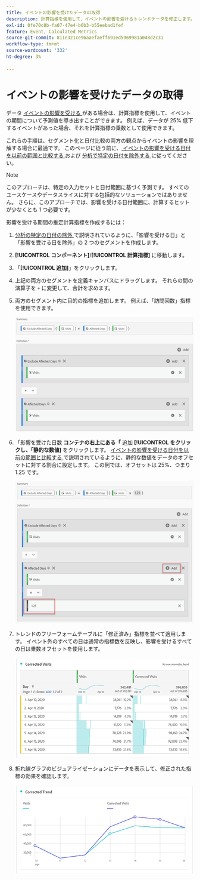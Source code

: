 ```yaml
---
title: イベントの影響を受けたデータの取得
description: 計算指標を使用して、イベントの影響を受けるトレンドデータを修正します。
exl-id: 0fe70c8b-fa07-47e4-b6b3-b55eebad1fef
feature: Event, Calculated Metrics
source-git-commit: 811e321ce96aaefaeff691ed5969981a048d2c31
workflow-type: tm+mt
source-wordcount: '332'
ht-degree: 3%

---
```


# イベントの影響を受けたデータの取得

データ [ イベントの影響を受ける ](overview.md) がある場合は、計算指標を使用して、イベントの期間について予測値を導き出すことができます。 例えば、データが 25% 低下するイベントがあった場合、それを計算指標の乗数として使用できます。

これらの手順は、セグメント化と日付比較の両方の観点からイベントの影響を理解する場合に最適です。 このページに従う前に、[ イベントの影響を受ける日付を以前の範囲と比較する ](compare-dates.md) および [ 分析で特定の日付を除外する ](segments.md) に従ってください。

>[!NOTE]
>
>このアプローチは、特定の入力セットと日付範囲に基づく予測です。 すべてのユースケースやデータスライスに対する包括的なソリューションではありません。 さらに、このアプローチでは、影響を受ける日付範囲に、計算するヒットが少なくとも 1 つ必要です。

影響を受ける期間の推定計算指標を作成するには：

1. [ 分析の特定の日付の除外 ](segments.md) で説明されているように、「影響を受ける日」と「影響を受ける日を除外」の 2 つのセグメントを作成します。
2. **[!UICONTROL コンポーネント]**/**[!UICONTROL 計算指標]** に移動します。
3. 「**[!UICONTROL 追加]**」をクリックします。
4. 上記の両方のセグメントを定義キャンバスにドラッグします。 それらの間の演算子を `+` に変更して、合計を求めます。
5. 両方のセグメント内に目的の指標を追加します。 例えば、「訪問回数」指標を使用できます。

   ![ セグメントビルダー ](assets/event_segment_builder.png)

6. 「影響を受けた日数 **コンテナの右上にある「** 追加 **[!UICONTROL をクリックし、「静的な数値]** をクリックします。 [ イベントの影響を受ける日付を以前の範囲と比較する ](compare-dates.md) で説明されているように、静的な数値をデータのオフセットに対する割合に設定します。 この例では、オフセットは 25%、つまり 1.25 です。

   ![ 静的な数値 ](assets/event_static_number.png)

7. トレンドのフリーフォームテーブルに「修正済み」指標を並べて適用します。 イベント外のすべての日は通常の指標数を反映し、影響を受けるすべての日は乗数オフセットを使用します。

   ![ 修正された指標 ](assets/event_corrected.png)

8. 折れ線グラフのビジュアライゼーションにデータを表示して、修正された指標の効果を確認します。

   ![ 修正された行 ](assets/event_line.png)
